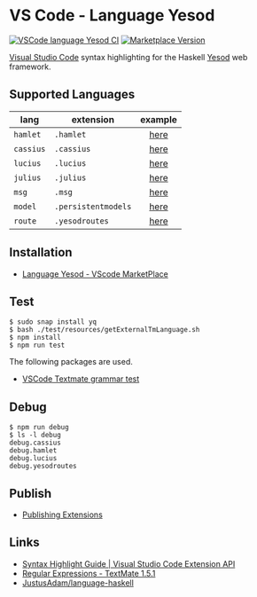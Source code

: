 # VS Code - Language Yesod

[![VSCode language Yesod CI](https://img.shields.io/github/workflow/status/e-bigmoon/vscode-language-yesod/VSCode%20language%20Yesod%20CI)](https://github.com/e-bigmoon/vscode-language-yesod/actions/workflows/vscode-language-yesod-ci.yml)
[![Marketplace Version](https://vsmarketplacebadge.apphb.com/version/bigmoon.language-yesod.svg)](https://marketplace.visualstudio.com/items?itemName=BIGMOON.language-yesod)

[Visual Studio Code](https://code.visualstudio.com/) syntax highlighting for the Haskell [Yesod](https://www.yesodweb.com/) web framework.

## Supported Languages

lang | extension | example
-----|-----------|:----------:
`hamlet`  | `.hamlet` | [here][hamlet]
`cassius` | `.cassius` | [here][cassius]
`lucius` | `.lucius` | [here][lucius]
`julius` | `.julius` | [here][julius]
`msg` | `.msg` | [here][msg]
`model` | `.persistentmodels` | [here][model]
`route` | `.yesodroutes` | [here][route]

[hamlet]:  https://github.com/e-bigmoon/vscode-language-yesod/tree/master/sample/sample.hamlet
[cassius]: https://github.com/e-bigmoon/vscode-language-yesod/tree/master/sample/sample.cassius
[lucius]:  https://github.com/e-bigmoon/vscode-language-yesod/tree/master/sample/sample.lucius
[julius]:  https://github.com/e-bigmoon/vscode-language-yesod/tree/master/sample/sample.julius
[msg]:     https://github.com/e-bigmoon/vscode-language-yesod/tree/master/sample/sample.msg
[model]:   https://github.com/e-bigmoon/vscode-language-yesod/tree/master/sample/sample.persistentmodels
[route]:   https://github.com/e-bigmoon/vscode-language-yesod/tree/master/sample/sample.yesodroutes

## Installation

- [Language Yesod - VScode MarketPlace](https://marketplace.visualstudio.com/items?itemName=BIGMOON.language-yesod)

## Test

```shell
$ sudo snap install yq
$ bash ./test/resources/getExternalTmLanguage.sh
$ npm install
$ npm run test
```

The following packages are used.

- [VSCode Textmate grammar test](https://github.com/PanAeon/vscode-tmgrammar-test)

## Debug

```shell
$ npm run debug
$ ls -l debug
debug.cassius
debug.hamlet
debug.lucius
debug.yesodroutes
```

## Publish

- [Publishing Extensions](https://code.visualstudio.com/api/working-with-extensions/publishing-extension)

## Links

- [Syntax Highlight Guide | Visual Studio Code Extension API](https://code.visualstudio.com/api/language-extensions/syntax-highlight-guide)
- [Regular Expressions - TextMate 1.5.1](https://macromates.com/manual/en/regular_expressions)
- [JustusAdam/language-haskell](https://github.com/JustusAdam/language-haskell)
